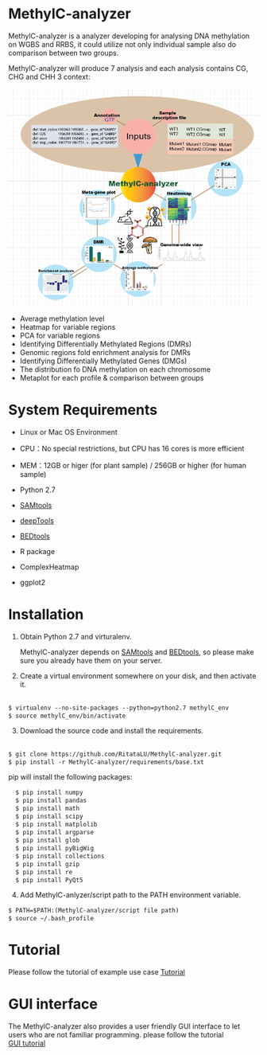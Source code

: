 
# MethylC-analyzer

MethylC-analyzer is a analyzer developing for analysing DNA methylation on WGBS and RRBS, it could utilize not only individual sample also do comparison between two groups.
 
MethylC-analyzer will produce 7 analysis and each analysis contains CG, CHG and CHH 3 context:

![MethylC-analyzer Flow](https://github.com/RitataLU/MethylC-analyzer/blob/master/MethylC-analyzer_main.png)

* Average methylation level
* Heatmap for variable regions 
* PCA for variable regions 
* Identifying Differentially Methylated Regions (DMRs)
* Genomic regions fold enrichment analysis for DMRs 
* Identifying Differentially Methylated Genes (DMGs)
* The distribution fo DNA methylation on each chromosome
* Metaplot for each profile & comparison between groups 

# <a name="SystemRequirements"></a>System Requirements
* Linux or Mac OS Environment
* CPU：No special restrictions, but CPU has 16 cores is more efficient

* MEM：12GB or higer (for plant sample) / 256GB or higher (for human sample)

* Python 2.7
* [SAMtools](http://www.htslib.org/)
* [deepTools](https://deeptools.readthedocs.org/)
* [BEDtools](http://bedtools.readthedocs.org/)
* R package
* ComplexHeatmap
* ggplot2


# Installation

1. Obtain Python 2.7 and virturalenv.

    MethylC-analyzer depends on [SAMtools](http://www.htslib.org/) and
    [BEDtools](http://bedtools.readthedocs.org/), so please make sure you
    already have them on your server.

    
2. Create a virtual environment somewhere on your disk, and then activate it.

  ```

  $ virtualenv --no-site-packages --python=python2.7 methylC_env
  $ source methylC_env/bin/activate

 ```
3. Download the source code and install the requirements.

  ```

  $ git clone https://github.com/RitataLU/MethylC-analyzer.git
  $ pip install -r MethylC-analyzer/requirements/base.txt
 ```

pip will install the following packages: 

```    
  $ pip install numpy
  $ pip install pandas
  $ pip install math
  $ pip install scipy
  $ pip install matplolib
  $ pip install argparse
  $ pip install glob
  $ pip install pyBigWig
  $ pip install collections
  $ pip install gzip
  $ pip install re
  $ pip install PyQt5
```  
4. Add MethylC-anlyzer/script path to the PATH environment variable.
``` 
$ PATH=$PATH:(MethylC-analyzer/script file path)
$ source ~/.bash_profile

```    

# Tutorial 
Please follow the tutorial of example use case
[Tutorial](https://github.com/RitataLU/MethylC-analyzer/blob/master/Tutorial.md)

  
# GUI interface
  
The MethylC-analyzer also provides a user friendly GUI interface to let users who are not familiar programming.
please follow the tutorial   
[GUI tutorial](https://github.com/RitataLU/MethylC-analyzer/blob/master/GUI_Tutorial.md)

  
  
  
	


